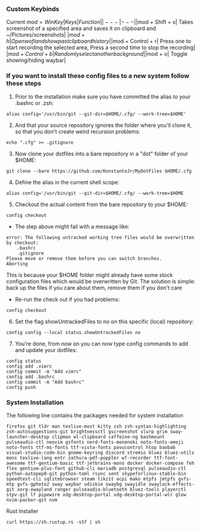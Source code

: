 ### Custom Keybinds
Current $mod = WinKey
| Keys | Function |
|---|---|
|$mod + Shift + s| Takes screenshot of a specified area and saves it on clipboard and ~/Pictures/screenshots|
|$mod + h| Open wofi and show past clipboard history|
|$mod + Control + r| Press one to start recording the selected area, Press a second time to stop the recording|
|$mod + Control + b | Randomly select another background|
|$mod + o| Toggle showing/hiding waybar|
### If you want to install these config files to a new system follow these steps

1. Prior to the installation make sure you have committed the alias to your .bashrc or .zsh:
```
alias config='/usr/bin/git --git-dir=$HOME/.cfg/ --work-tree=$HOME'
```
2. And that your source repository ignores the folder where you'll clone it, so that you don't create weird recursion problems:
```
echo ".cfg" >> .gitignore
```
3. Now clone your dotfiles into a bare repository in a "dot" folder of your $HOME:
```
git clone --bare https://github.com/KonstantoJr/MyDotFiles $HOME/.cfg
```
4. Define the alias in the current shell scope:
```
alias config='/usr/bin/git --git-dir=$HOME/.cfg/ --work-tree=$HOME
```
5. Checkout the actual content from the bare repository to your $HOME:
```
config checkout
```
- The step above might fail with a message like:
```
error: The following untracked working tree files would be overwritten by checkout:
    .bashrc
    .gitignore
Please move or remove them before you can switch branches.
Aborting
```
This is because your $HOME folder might already have some stock configuration files which would be overwritten by Git. 
The solution is simple: back up the files if you care about them, remove them if you don't care

- Re-run the check out if you had problems:
```
config checkout
```
6. Set the flag showUntrackedFiles to no on this specific (local) repository:
```
config config --local status.showUntrackedFiles no
```
7. You're done, from now on you can now type config commands to add and update your dotfiles:
```
config status
config add .vimrc
config commit -m "Add vimrc"
config add .bashrc
config commit -m "Add bashrc"
config push
```

### System Installation
The following line contains the packages needed for system installation
```
firefox git tldr man texlive-most kitty zsh zsh-syntax-highlighting zsh-autosuggestions-git brightnessctl gscreenshot slurp grim sway-launcher-desktop clipman wl-clipboard caffeine-ng bashmount pulseaudio-ctl neovim gsfonts nerd-fonts-mononoki noto-fonts-emoji noto-fonts ttf-ms-fonts ttf-vista-fonts pavucontrol htop baobab visual-studio-code-bin gnome-keyring discord stremio bluez bluez-utils mons texlive-lang entr zathura-pdf-poppler wf-recorder ttf-font-awesome ttf-gentium-basic ttf-jetbrains-mono docker docker-compose feh flex gentium-plus-font github-cli mariadb postgresql pulseaudio-ctl python-autopep8-git python-toml rsync sent skypeforlinux-stable-bin speedtest-cli sqlitebrowser steam tikzit acpi mako mtpfs jmtpfs gvfs-mtp gvfs-gphoto2 sway waybar udiskie swaybg swayidle swaylock-effects-git xorg-xwayland ranger pulseaudio-bluetooth bluez-tools playerctl stpv-git lf pipewire xdg-desktop-portal xdg-desktop-portal-wlr glow nvim-packer-git nvm
```
Rust Installer
```
curl https://sh.rustup.rs -sSf | sh
```
